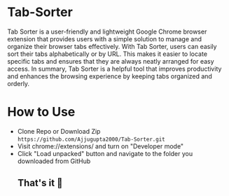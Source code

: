 # Tab-Sorter
Tab Sorter is a user-friendly and lightweight Google Chrome browser extension that provides users with a simple solution to manage and organize their browser tabs effectively. With Tab Sorter, users can easily sort their tabs alphabetically or by URL. This makes it easier to locate specific tabs and ensures that they are always neatly arranged for easy access. In summary, Tab Sorter is a helpful tool that improves productivity and enhances the browsing experience by keeping tabs organized and orderly.
# How to Use
- Clone Repo or Download Zip     
  `https://github.com/Ajjugupta2000/Tab-Sorter.git`
- Visit chrome://extensions/ and turn on "Developer mode"
- Click "Load unpacked" button and navigate to the folder you downloaded from GitHub     
    ## That's it 🎉
